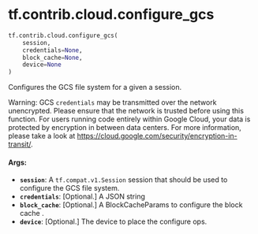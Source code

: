 <div itemscope itemtype="http://developers.google.com/ReferenceObject">
<meta itemprop="name" content="tf.contrib.cloud.configure_gcs" />
<meta itemprop="path" content="Stable" />
</div>

# tf.contrib.cloud.configure_gcs

``` python
tf.contrib.cloud.configure_gcs(
    session,
    credentials=None,
    block_cache=None,
    device=None
)
```

Configures the GCS file system for a given a session.

Warning: GCS `credentials` may be transmitted over the network unencrypted.
Please ensure that the network is trusted before using this function. For
users running code entirely within Google Cloud, your data is protected by
encryption in between data centers. For more information, please take a look
at https://cloud.google.com/security/encryption-in-transit/.

#### Args:

* <b>`session`</b>: A `tf.compat.v1.Session` session that should be used to configure
    the GCS file system.
* <b>`credentials`</b>: [Optional.] A JSON string
* <b>`block_cache`</b>: [Optional.] A BlockCacheParams to configure the block cache .
* <b>`device`</b>: [Optional.] The device to place the configure ops.